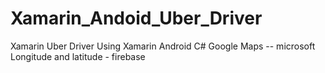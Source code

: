 # Xamarin_Andoid_Uber_Driver
Xamarin Uber Driver Using Xamarin Android C# Google Maps -- microsoft Longitude and latitude - firebase
